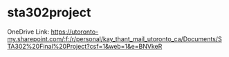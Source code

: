 # sta302project

OneDrive Link: https://utoronto-my.sharepoint.com/:f:/r/personal/kay_thant_mail_utoronto_ca/Documents/STA302%20Final%20Project?csf=1&web=1&e=BNVkeR